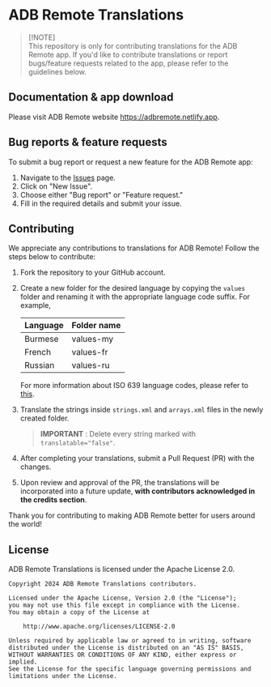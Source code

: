 # ADB Remote Translations

> [!NOTE]\
> This repository is only for contributing translations for the ADB Remote app. If you'd like to contribute translations or report bugs/feature requests related to the app, please refer to the guidelines below.

## Documentation & app download

Please visit ADB Remote website <https://adbremote.netlify.app>.

## Bug reports & feature requests

To submit a bug report or request a new feature for the ADB Remote app:

1. Navigate to the [Issues](https://github.com/kaungkhantjc/adb-remote-translations/issues) page.
2. Click on "New Issue".
3. Choose either "Bug report" or "Feature request."
4. Fill in the required details and submit your issue.

## Contributing

We appreciate any contributions to translations for ADB Remote! Follow the steps below to contribute:

1. Fork the repository to your GitHub account.
2. Create a new folder for the desired language by copying the `values` folder and renaming it with the appropriate language code suffix. For example,

    | Language  | Folder name |
    | ------------- | ------------- |
    | Burmese  | values-my  |
    | French  | values-fr  |
    | Russian  | values-ru  |

    For more information about ISO 639 language codes, please refer to [this](https://en.wikipedia.org/wiki/List_of_ISO_639_language_codes).

3. Translate the strings inside `strings.xml` and `arrays.xml` files in the newly created folder.

    > **IMPORTANT** : Delete every string marked with `translatable="false"`.

4. After completing your translations, submit a Pull Request (PR) with the changes.
5. Upon review and approval of the PR, the translations will be incorporated into a future update, **with contributors acknowledged in the credits section**.

Thank you for contributing to making ADB Remote better for users around the world!

## License

ADB Remote Translations is licensed under the Apache License 2.0.

```
Copyright 2024 ADB Remote Translations contributors.

Licensed under the Apache License, Version 2.0 (the "License");
you may not use this file except in compliance with the License.
You may obtain a copy of the License at

    http://www.apache.org/licenses/LICENSE-2.0

Unless required by applicable law or agreed to in writing, software
distributed under the License is distributed on an "AS IS" BASIS,
WITHOUT WARRANTIES OR CONDITIONS OF ANY KIND, either express or implied.
See the License for the specific language governing permissions and
limitations under the License.
```
